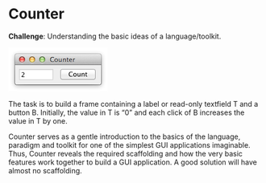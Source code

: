 # Counter

**Challenge**: Understanding the basic ideas of a language/toolkit.

![Image of counter](counter.png)

The task is to build a frame containing a label or read-only textfield T 
and a button B. Initially, the value in T is “0” and each click of B 
increases the value in T by one.

Counter serves as a gentle introduction to the basics of the language, 
paradigm and toolkit for one of the simplest GUI 
applications imaginable. Thus, Counter reveals the required
scaffolding and how the very basic features work together 
to build a GUI application. A good solution will have almost 
no scaffolding.